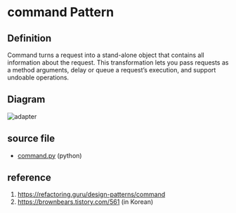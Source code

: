 # command Pattern

## Definition
Command turns a request into a stand-alone object that contains all information about the request. 
This transformation lets you pass requests as a method arguments, delay or queue a request’s execution, and support undoable operations.

## Diagram
![adapter](http://www.plantuml.com/plantuml/proxy?cache=no&src=https://raw.githubusercontent.com/spa46/design_patterns/master/behavioral/command/class_diagram.uml)

## source file
- [command.py](command.py) (python)

## reference
1. https://refactoring.guru/design-patterns/command
2. https://brownbears.tistory.com/561 (in Korean)
